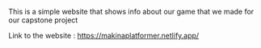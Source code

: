 This is a simple website that shows info about our game that we made for our capstone project

Link to the website : https://makinaplatformer.netlify.app/
